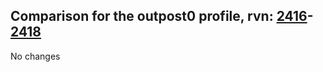 ## Comparison for the outpost0 profile, rvn: [2416](https://github.com/PRO100KatYT/FortniteProfileRevisions/tree/main/profiles/outpost0/2416%20outpost0.json)-[2418](https://github.com/PRO100KatYT/FortniteProfileRevisions/tree/main/profiles/outpost0/2418%20outpost0.json)

No changes
